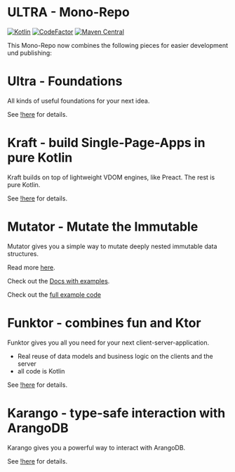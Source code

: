 # ULTRA - Mono-Repo

[![Kotlin](https://img.shields.io/badge/Kotlin-2.1.10-success.svg)](https://kotlinlang.org/docs/releases.html)
[![CodeFactor](https://www.codefactor.io/repository/github/peekandpoke/ultra/badge)](https://www.codefactor.io/repository/github/peekandpoke/ultra)
[![Maven Central](https://shields.io/maven-central/v/io.peekandpoke.ultra/commonmp)](https://search.maven.org/search?q=io.peekandpoke.ultra)

This Mono-Repo now combines the following pieces for easier development und publishing:

# Ultra - Foundations

All kinds of useful foundations for your next idea.

See [!here](ultra/README.MD) for details.

# Kraft - build Single-Page-Apps in pure Kotlin

Kraft builds on top of lightweight VDOM engines, like Preact. The rest is pure Kotlin.

See [!here](kraft/README.MD) for details.

# Mutator - Mutate the Immutable

Mutator gives you a simple way to mutate deeply nested immutable data structures.

Read more [here](mutator/README.MD).

Check out the [Docs with examples](mutator/core/docs/mutator::docs/index.md).

Check out the [full example code](mutator/core/src/examples)

# Funktor - combines fun and Ktor

Funktor gives you all you need for your next client-server-application.

- Real reuse of data models and business logic on the clients and the server
- all code is Kotlin

See [!here](funktor/README.MD) for details.

# Karango - type-safe interaction with ArangoDB

Karango gives you a powerful way to interact with ArangoDB.

See [!here](karango/README.MD) for details.

